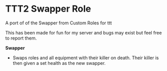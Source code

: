 # TTT2 Swapper Role
A port of of the Swapper from Custom Roles for ttt

This has been made for fun for my server and bugs may exist but feel free to report them.

**Swapper** 
- Swaps roles and all equipment with their killer on death. Their killer is then given a set health as the new swapper.
